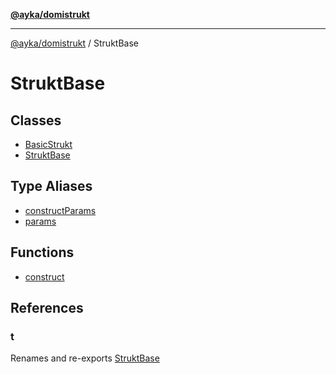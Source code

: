 [**@ayka/domistrukt**](../../README.md)

***

[@ayka/domistrukt](../../globals.md) / StruktBase

# StruktBase

## Classes

- [BasicStrukt](classes/BasicStrukt.md)
- [StruktBase](classes/StruktBase.md)

## Type Aliases

- [constructParams](type-aliases/constructParams.md)
- [params](type-aliases/params.md)

## Functions

- [construct](functions/construct.md)

## References

### t

Renames and re-exports [StruktBase](classes/StruktBase.md)
